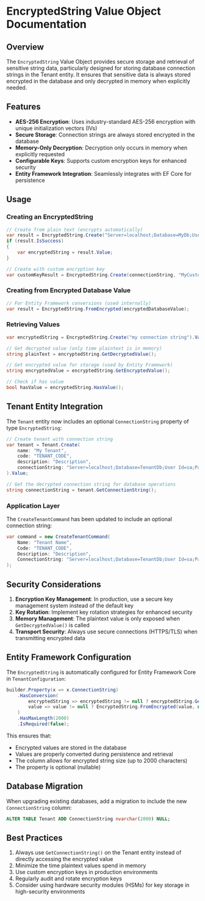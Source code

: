 # EncryptedString Value Object Documentation

## Overview

The `EncryptedString` Value Object provides secure storage and retrieval of sensitive string data, particularly designed for storing database connection strings in the Tenant entity. It ensures that sensitive data is always stored encrypted in the database and only decrypted in memory when explicitly needed.

## Features

- **AES-256 Encryption**: Uses industry-standard AES-256 encryption with unique initialization vectors (IVs)
- **Secure Storage**: Connection strings are always stored encrypted in the database
- **Memory-Only Decryption**: Decryption only occurs in memory when explicitly requested
- **Configurable Keys**: Supports custom encryption keys for enhanced security
- **Entity Framework Integration**: Seamlessly integrates with EF Core for persistence

## Usage

### Creating an EncryptedString

```csharp
// Create from plain text (encrypts automatically)
var result = EncryptedString.Create("Server=localhost;Database=MyDb;User Id=sa;Password=secret;");
if (result.IsSuccess)
{
    var encryptedString = result.Value;
}

// Create with custom encryption key
var customKeyResult = EncryptedString.Create(connectionString, "MyCustomEncryptionKey123456789012");
```

### Creating from Encrypted Database Value

```csharp
// For Entity Framework conversions (used internally)
var result = EncryptedString.FromEncrypted(encryptedDatabaseValue);
```

### Retrieving Values

```csharp
var encryptedString = EncryptedString.Create("my connection string").Value;

// Get decrypted value (only time plaintext is in memory)
string plainText = encryptedString.GetDecryptedValue();

// Get encrypted value for storage (used by Entity Framework)
string encryptedValue = encryptedString.GetEncryptedValue();

// Check if has value
bool hasValue = encryptedString.HasValue();
```

## Tenant Entity Integration

The `Tenant` entity now includes an optional `ConnectionString` property of type `EncryptedString`:

```csharp
// Create tenant with connection string
var tenant = Tenant.Create(
    name: "My Tenant",
    code: "TENANT_CODE",
    description: "Description",
    connectionString: "Server=localhost;Database=TenantDb;User Id=sa;Password=secure;"
).Value;

// Get the decrypted connection string for database operations
string connectionString = tenant.GetConnectionString();
```

### Application Layer

The `CreateTenantCommand` has been updated to include an optional connection string:

```csharp
var command = new CreateTenantCommand(
    Name: "Tenant Name",
    Code: "TENANT_CODE", 
    Description: "Description",
    ConnectionString: "Server=localhost;Database=TenantDb;User Id=sa;Password=secure;"
);
```

## Security Considerations

1. **Encryption Key Management**: In production, use a secure key management system instead of the default key
2. **Key Rotation**: Implement key rotation strategies for enhanced security
3. **Memory Management**: The plaintext value is only exposed when `GetDecryptedValue()` is called
4. **Transport Security**: Always use secure connections (HTTPS/TLS) when transmitting encrypted data

## Entity Framework Configuration

The `EncryptedString` is automatically configured for Entity Framework Core in `TenantConfiguration`:

```csharp
builder.Property(x => x.ConnectionString)
    .HasConversion(
        encryptedString => encryptedString != null ? encryptedString.GetEncryptedValue() : null,
        value => value != null ? EncryptedString.FromEncrypted(value, null).Value : null
    )
    .HasMaxLength(2000)
    .IsRequired(false);
```

This ensures that:
- Encrypted values are stored in the database
- Values are properly converted during persistence and retrieval
- The column allows for encrypted string size (up to 2000 characters)
- The property is optional (nullable)

## Database Migration

When upgrading existing databases, add a migration to include the new `ConnectionString` column:

```sql
ALTER TABLE Tenant ADD ConnectionString nvarchar(2000) NULL;
```

## Best Practices

1. Always use `GetConnectionString()` on the Tenant entity instead of directly accessing the encrypted value
2. Minimize the time plaintext values spend in memory
3. Use custom encryption keys in production environments
4. Regularly audit and rotate encryption keys
5. Consider using hardware security modules (HSMs) for key storage in high-security environments